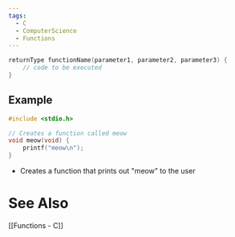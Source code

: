 ```yaml
---
tags:
  - C
  - ComputerScience
  - Functions
---
```

``` c
returnType functionName(parameter1, parameter2, parameter3) {
	// code to be executed
}

```

## Example
``` c
#include <stdio.h>

// Creates a function called meow
void meow(void) {
	printf("meow\n");
}
```
- Creates a function that prints out "meow" to the user

# See Also
[[Functions - C]]